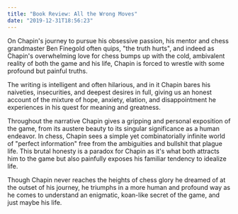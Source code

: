 ```yaml
---
title: "Book Review: All the Wrong Moves"
date: "2019-12-31T18:56:23"
---
```


On Chapin's journey to pursue his obsessive passion, his mentor and chess
grandmaster Ben Finegold often quips, "the truth hurts", and indeed as Chapin's
overwhelming love for chess bumps up with the cold, ambivalent reality of both
the game and his life, Chapin is forced to wrestle with some profound but
painful truths.

The writing is intelligent and often hilarious, and in it Chapin bares his
naiveties, insecurities, and deepest desires in full, giving us an honest
account of the mixture of hope, anxiety, elation, and disappointment he
experiences in his quest for meaning and greatness. 

Throughout the narrative Chapin gives a gripping and personal exposition of the
game, from its austere beauty to its singular significance as a human endeavor.
In chess, Chapin sees a simple yet combinatorially infinite world of "perfect
information" free from the ambiguities and bullshit that plague life. This
brutal honesty is a paradox for Chapin as it's what both attracts him to the
game but also painfully exposes his familiar tendency to idealize life.

Though Chapin never reaches the heights of chess glory he dreamed of at the
outset of his journey, he triumphs in a more human and profound way as he comes
to understand an enigmatic, koan-like secret of the game, and just maybe his
life.
